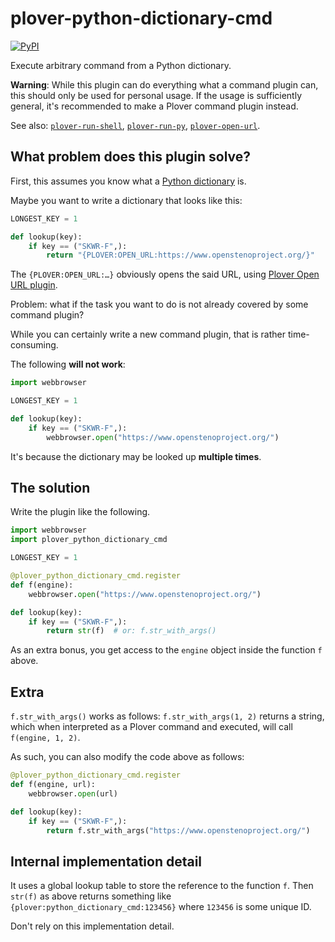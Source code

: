 # plover-python-dictionary-cmd

[![PyPI](https://img.shields.io/pypi/v/plover-python-dictionary-cmd?style=flat)](https://pypi.python.org/pypi/plover-python-dictionary-cmd/)

Execute arbitrary command from a Python dictionary.

**Warning**: While this plugin can do everything what a command plugin can, this should
only be used for personal usage. If the usage is sufficiently general, it's recommended to make
a Plover command plugin instead.

See also: [`plover-run-shell`](https://github.com/user202729/plover_run_shell), [`plover-run-py`](https://github.com/user202729/plover-run-py), [`plover-open-url`](https://github.com/user202729/plover-comment).

## What problem does this plugin solve?

First, this assumes you know what a [Python dictionary](https://github.com/openstenoproject/plover_python_dictionary) is.

Maybe you want to write a dictionary that looks like this:

```python
LONGEST_KEY = 1

def lookup(key):
    if key == ("SKWR-F",):
        return "{PLOVER:OPEN_URL:https://www.openstenoproject.org/}"
```

The `{PLOVER:OPEN_URL:…}` obviously opens the said URL, using [Plover Open URL plugin](https://github.com/nsmarkop/plover_open_url).

Problem: what if the task you want to do is not already covered by some command plugin?

While you can certainly write a new command plugin, that is rather time-consuming.

The following **will not work**:

```python
import webbrowser

LONGEST_KEY = 1

def lookup(key):
    if key == ("SKWR-F",):
        webbrowser.open("https://www.openstenoproject.org/")
```
It's because the dictionary may be looked up **multiple times**.

## The solution

Write the plugin like the following.

```python
import webbrowser
import plover_python_dictionary_cmd

LONGEST_KEY = 1

@plover_python_dictionary_cmd.register
def f(engine):
    webbrowser.open("https://www.openstenoproject.org/")

def lookup(key):
    if key == ("SKWR-F",):
        return str(f)  # or: f.str_with_args()
```

As an extra bonus, you get access to the `engine` object inside the function `f` above.

## Extra

`f.str_with_args()` works as follows:
`f.str_with_args(1, 2)` returns a string, which when interpreted as a Plover command
and executed, will call `f(engine, 1, 2)`.

As such, you can also modify the code above as follows:

```python
@plover_python_dictionary_cmd.register
def f(engine, url):
    webbrowser.open(url)

def lookup(key):
    if key == ("SKWR-F",):
        return f.str_with_args("https://www.openstenoproject.org/")
```

## Internal implementation detail

It uses a global lookup table to store the reference to the function `f`. Then `str(f)` as above
returns something like `{plover:python_dictionary_cmd:123456}` where `123456` is some unique ID.

Don't rely on this implementation detail.
